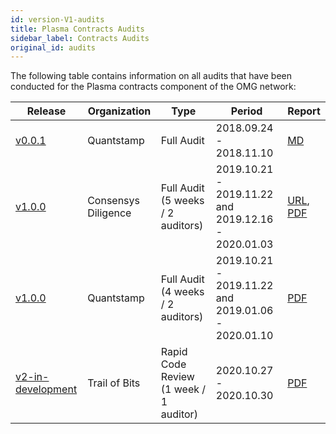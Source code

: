 ```yaml
---
id: version-V1-audits
title: Plasma Contracts Audits
sidebar_label: Contracts Audits
original_id: audits
---
```


The following table contains information on all audits that have been conducted for the Plasma contracts component of the OMG network:

| Release | Organization | Type | Period | Report |
|--|--|--|--|--|
| [v0.0.1](https://github.com/omisego/plasma-contracts/releases/tag/v0.0.1) | Quantstamp | Full Audit | 2018.09.24 - 2018.11.10 | [MD](https://github.com/omisego/plasma-contracts/blob/v0.0.1/docs/quantstamp-audit-3cc6097.md)|
| [v1.0.0](https://github.com/omisego/plasma-contracts/releases/tag/v1.0.0) | Consensys Diligence | Full Audit (5 weeks / 2 auditors) | 2019.10.21 - 2019.11.22 and 2019.12.16 - 2020.01.03 | [URL](https://diligence.consensys.net/audits/2020/01/omisego-morevp/), [PDF](https://github.com/omgnetwork/plasma-contracts/blob/v2.0.0/plasma_framework/docs/audits/docs/Diligence_Morevp_Report.pdf)|
| [v1.0.0](https://github.com/omisego/plasma-contracts/releases/tag/v1.0.0) | Quantstamp | Full Audit (4 weeks / 2 auditors) | 2019.10.21 - 2019.11.22 and 2019.01.06 - 2020.01.10 |[PDF](https://github.com/omgnetwork/plasma-contracts/blob/v2.0.0/plasma_framework/docs/audits/docs/Quantstamp_Plasma_Framework_Report.pdf) |
| [v2-in-development](https://github.com/omgnetwork/plasma-contracts/commit/5ced05a49f4bb141d15d921c40432f214573c8e8) | Trail of Bits | Rapid Code Review (1 week / 1 auditor) | 2020.10.27 - 2020.10.30 |[PDF](https://github.com/omgnetwork/plasma-contracts/blob/v2.0.0/plasma_framework/docs/audits/docs/TOB_Rapid_Code_Review_Report.pdf) |